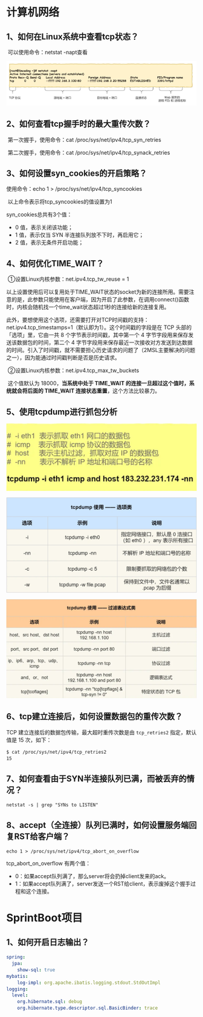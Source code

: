 # 计算机网络



## 1、如何在Linux系统中查看tcp状态？

​	可以使用命令：netstat -napt查看

![image-20230704112545429](.\实用技能.assets\image-20230704112545429.png)



## 2、如何查看tcp握手时的最大重传次数？

​	第一次握手，使用命令：cat /proc/sys/net/ipv4/tcp_syn_retries

​	第二次握手，使用命令：cat /proc/sys/net/ipv4/tcp_synack_retries



## 3、如何设置syn_cookies的开启策略？

使用命令：echo 1 > /proc/sys/net/ipv4/tcp_syncookies

​	以上命令表示将tcp_syncookies的值设置为1

syn_cookies总共有3个值：

* 0 值，表示关闭该功能；
* 1 值，表示仅当 SYN 半连接队列放不下时，再启用它；
* 2 值，表示无条件开启功能；



## 4、如何优化TIME_WAIT？

​	①设置Linux内核参数：net.ipv4.tcp_tw_reuse = 1

​	以上设置使用后可以复用处于TIME_WAIT状态的socket为新的连接所用。需要注意的是，此参数只能使用在客户端，因为开启了此参数，在调用connect()函数时，内核会随机找一个time_wait状态超过1秒的连接给新的连接复用。

​	此外，要想使用这个选项，还需要打开对TCP时间戳的支持：net.ipv4.tcp_timestamps=1（默认即为1）。这个时间戳的字段是在 TCP 头部的「选项」里，它由一共 8 个字节表示时间戳，其中第一个 4 字节字段用来保存发送该数据包的时间，第二个 4 字节字段用来保存最近一次接收对方发送到达数据的时间。引入了时间戳，就不需要担心历史请求的问题了（2MSL主要解决的问题之一），因为能通过时间戳判断是否是历史请求。



​	②设置Linux内核参数：net.ipv4.tcp_max_tw_buckets

​	这个值默认为 18000，**当系统中处于 TIME_WAIT 的连接一旦超过这个值时，系统就会将后面的 TIME_WAIT 连接状态重置**，这个方法比较暴力。



## 5、使用tcpdump进行抓包分析

![image-20230710153814704](.\实用技能.assets\image-20230710153814704.png)

![image-20230710154143612](.\实用技能.assets\image-20230710154143612.png)

![image-20230710154339175](.\实用技能.assets\image-20230710154339175.png)



## 6、tcp建立连接后，如何设置数据包的重传次数？

TCP 建立连接后的数据包传输，最大超时重传次数是由 `tcp_retries2` 指定，默认值是 15 次，如下：

~~~bash
$ cat /proc/sys/net/ipv4/tcp_retries2
15
~~~



## 7、如何查看由于SYN半连接队列已满，而被丢弃的情况？

~~~shell
netstat -s | grep "SYNs to LISTEN"
~~~



## 8、accept（全连接）队列已满时，如何设置服务端回复RST给客户端？

~~~shell
echo 1 > /proc/sys/net/ipv4/tcp_abort_on_overflow
~~~

tcp_abort_on_overflow 有两个值：

* 0：如果accept队列满了，那么server将会扔掉client发来的ack。
* 1：如果accept队列满了，server发送一个RST给client，表示废掉这个握手过程和这个连接。

# SprintBoot项目

## 1、如何开启日志输出？

~~~yml
spring:
  jpa:
    show-sql: true
mybatis:
    log-impl: org.apache.ibatis.logging.stdout.StdOutImpl
logging:
  level:
    org.hibernate.sql: debug
    org.hibernate.type.descriptor.sql.BasicBinder: trace
~~~

